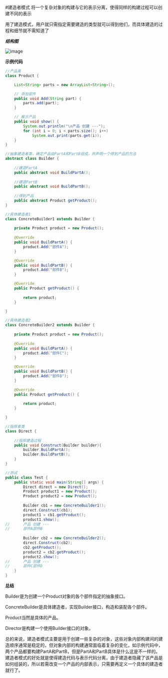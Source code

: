 #建造者模式
将一个复杂对象的构建与它的表示分离，使得同样的构建过程可以创建不同的表示

用了建造模式，用户就只需指定需要建造的类型就可以得到他们，而具体建造的过程和细节就不需知道了

***结构图***

![image](https://github.com/shishengjia/DesignPattern/blob/master/Pic/Builder.jpg)

**示例代码**

```java
//产品类
class Product {

	List<String> parts = new ArrayList<String>();

	// 添加部件
	public void Add(String part) {
		parts.add(part);
	}

	// 展示产品
	public void show() {
		System.out.println("\n产品 创建 ---");
		for (int i = 0; i < parts.size(); i++)
			System.out.print(parts.get(i));
	}
}
```

```java
//抽象建造者类，确定产品由PartA和PartB组成，并声明一个得到产品的方法
abstract class Builder {
	
	//建造PartA
	public abstract void BuildPartA();
	
	//建造PartB
	public abstract void BuildPartB();
	
	//得到产品
	public abstract Product getProduct();
}
```

```java
//具体建造者1
class ConcreteBuilder1 extends Builder {
	
	private Product product = new Product();
	
	@Override
	public void BuildPartA() {
		product.Add("部件A");
	}

	@Override
	public void BuildPartB() {
		product.Add("部件B");
	}

	@Override
	public Product getProduct() {
		
		return product;
	}

}
```

```java
//具体建造者2
class ConcreteBuilder2 extends Builder {
	
	private Product product = new Product();
	
	@Override
	public void BuildPartA() {
		product.Add("部件C");
	}

	@Override
	public void BuildPartB() {
		product.Add("部件D");
	}

	@Override
	public Product getProduct() {
		
		return product;
	}

}
```

```java
//指挥者类
class Direct {
	
	//指挥建造过程
	public void Construct(Builder builder){
		builder.BuildPartA();
		builder.BuildPartB();
	}
}
```

```java
//测试
public class Test {
	public static void main(String[] args) {
		Direct direct = new Direct();
		Product product1 = new Product();
		Product product2 = new Product();
		
		Builder cb1 = new ConcreteBuilder1();
		direct.Construct(cb1);
		product1 = cb1.getProduct();
		product1.show();
//		产品 创建 ---
//		部件A部件B
		
		Builder cb2 = new ConcreteBuilder2();
		direct.Construct(cb2);
		cb2.getProduct();
		product2 = cb2.getProduct();
		product2.show();
//		产品 创建 ---
//		部件C部件D
	}
}
```

**总结**

Builder是为创建一个Product对象的各个部件指定的抽象接口。

ConcreteBuilder是具体建造者，实现Builder接口，构造和装配各个部件。

Product当然是具体的产品。

Director是构建一个使用Builder接口的对象。

总的来说，建造者模式主要是用于创建一些复杂的对象，这些对象内部构建间的建造顺序通常是稳定的，但对象内部的构建通常面临着复杂的变化，如示例代码中，
两个产品都要构建PartA和PartB，但是PartA和PartB具体是什么这是不一样的。建造者模式的好处就是使得建造代码与表示代码分离，由于建造者隐藏了该产品是
如何组装的，所以若需改变一个产品的内部表示，只需要再定义一个具体的建造者就行了。
